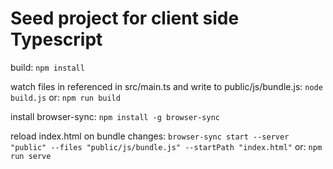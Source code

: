 # Seed project for client side Typescript

build:
`npm install`
  
watch files in referenced in src/main.ts and write to public/js/bundle.js:
  `node build.js`
or:
   `npm run build`

install browser-sync:
  `npm install -g browser-sync`

reload index.html on bundle changes:
  `browser-sync start --server "public" --files "public/js/bundle.js" --startPath "index.html"`
or:
  `npm run serve`
